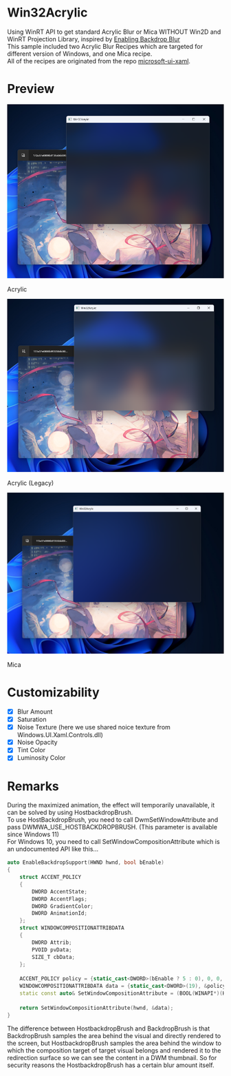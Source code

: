 # Win32Acrylic
Using WinRT API to get standard Acrylic Blur or Mica WITHOUT Win2D and WinRT Projection Library, inspired by [Enabling Backdrop Blur](https://notes.yvt.jp/Desktop-Apps/Enabling-Backdrop-Blur/)	
This sample included two Acrylic Blur Recipes which are targeted for different version of Windows, and one Mica recipe.  	
All of the recipes are originated from the repo [microsoft-ui-xaml](https://github.com/microsoft/microsoft-ui-xaml).	
# Preview
![Acrylic](Images/acrylic.png)

Acrylic

![Acrylic_Legacy](Images/acrylic_legacy.png)

Acrylic (Legacy)

![Mica](Images/mica.png)

Mica
# Customizability
- [x] Blur Amount
- [x] Saturation
- [x] Noise Texture (here we use shared noice texture from Windows.UI.Xaml.Controls.dll)
- [x] Noise Opacity
- [x] Tint Color
- [x] Luminosity Color
# Remarks
During the maximized animation, the effect will temporarily unavailable, it can be solved by using HostbackdropBrush.    
To use HostBackdropBrush, you need to call DwmSetWindowAttribute and pass DWMWA_USE_HOSTBACKDROPBRUSH. (This parameter is available since Windows 11)   
For Windows 10, you need to call SetWindowCompositionAttribute which is an undocumented API like this...  
```C++
auto EnableBackdropSupport(HWND hwnd, bool bEnable)
{
	struct ACCENT_POLICY
	{
		DWORD AccentState;
		DWORD AccentFlags;
		DWORD GradientColor;
		DWORD AnimationId;
	};
	struct WINDOWCOMPOSITIONATTRIBDATA
	{
		DWORD Attrib;
		PVOID pvData;
		SIZE_T cbData;
	};

	ACCENT_POLICY policy = {static_cast<DWORD>(bEnable ? 5 : 0), 0, 0, 0};
	WINDOWCOMPOSITIONATTRIBDATA data = {static_cast<DWORD>(19), &policy, sizeof(ACCENT_POLICY)};
	static const auto& SetWindowCompositionAttribute = (BOOL(WINAPI*)(HWND, PVOID))GetProcAddress(GetModuleHandle(L"User32"), "SetWindowCompositionAttribute");

	return SetWindowCompositionAttribute(hwnd, &data);
}
```
The difference between HostbackdropBrush and BackdropBrush is that BackdropBrush samples the area behind the visual and directly rendered to the screen, but HostbackdropBrush samples the area behind the window to which the composition target of target visual belongs and rendered it to the redirection surface so we can see the content in a DWM thumbnail.	
So for security reasons the HostbackdropBrush has a certain blur amount itself.		
